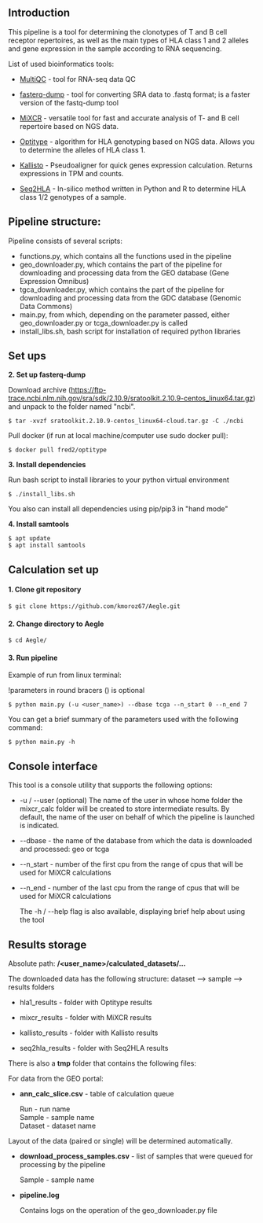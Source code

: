 

## Introduction
This pipeline is a tool for determining the clonotypes of T and B cell receptor repertoires,
as well as the main types of HLA class 1 and 2 alleles and gene expression in the sample according to RNA sequencing.

List of used bioinformatics tools:

- [MultiQC](https://github.com/ewels/MultiQC) - tool for RNA-seq data QC

- [fasterq-dump](https://github.com/ncbi/sra-tools/wiki/HowTo:-fasterq-dump) - tool for converting SRA data to .fastq format;
is a faster version of the fastq-dump tool

- [MiXCR](https://github.com/milaboratory/mixcr) - versatile tool for fast and accurate analysis of T- and B cell repertoire based on NGS data.

- [Optitype](https://github.com/FRED-2/OptiType) - algorithm for HLA genotyping based on NGS data. Allows you to determine the alleles of HLA class 1.

- [Kallisto](https://chmi-sops.github.io/mydoc_kallisto.html) - Pseudoaligner for quick genes expression calculation. Returns expressions in TPM and counts.

- [Seq2HLA](https://github.com/TRON-Bioinformatics/seq2HLA) - In-silico method written in Python and R to determine HLA class 1/2 genotypes of a sample.

## Pipeline structure:  
Pipeline consists of several scripts:

- functions.py, which contains all the functions used in the pipeline
- geo_downloader.py, which contains the part of the pipeline for downloading and processing data from the GEO database (Gene Expression Omnibus)
- tgca_downloader.py, which contains the part of the pipeline for downloading and processing data from the GDC database (Genomic Data Commons)
- main.py, from which, depending on the parameter passed, either geo_downloader.py or tcga_downloader.py is called
- install_libs.sh, bash script for installation of required python libraries

## Set ups

**2. Set up fasterq-dump**  

Download archive (https://ftp-trace.ncbi.nlm.nih.gov/sra/sdk/2.10.9/sratoolkit.2.10.9-centos_linux64.tar.gz) and unpack to the folder named "ncbi".  
	
	$ tar -xvzf sratoolkit.2.10.9-centos_linux64-cloud.tar.gz -C ./ncbi
	
Pull docker (if run at local machine/computer use sudo docker pull):

   	$ docker pull fred2/optitype
	
**3. Install dependencies**	

Run bash script to install libraries to your python virtual environment

	$ ./install_libs.sh
	
You also can install all dependencies using pip/pip3 in "hand mode"

**4. Install samtools**

	$ apt update
	$ apt install samtools

## Calculation set up
#### 1. Clone git repository

    $ git clone https://github.com/kmoroz67/Aegle.git

#### 2. Change directory to Aegle

    $ cd Aegle/

#### 3. Run pipeline  

Example of run from linux terminal:

!parameters in round bracers () is optional

    $ python main.py (-u <user_name>) --dbase tcga --n_start 0 --n_end 7

You can get a brief summary of the parameters used with the following command:

    $ python main.py -h

## Console interface
This tool is a console utility that supports the following options:

- -u / --user (optional) The name of the user in whose home folder the mixcr_calc folder will be created to store intermediate results.
By default, the name of the user on behalf of which the pipeline is launched is indicated.
	
- --dbase - the name of the database from which the data is downloaded and processed: geo or tcga
	
- --n_start - number of the first cpu from the range of cpus that will be used for MiXCR calculations

- --n_end - number of the last cpu from the range of cpus that will be used for MiXCR calculations

	The -h / --help flag is also available, displaying brief help about using the tool

## Results storage

Absolute path: **/<user_name>/calculated_datasets/...**

The downloaded data has the following structure:  dataset --> sample --> results folders

- hla1_results - folder with Optitype results 

- mixcr_results - folder with MiXCR results
	
- kallisto_results - folder with Kallisto results
	
- seq2hla_results - folder with Seq2HLA results

There is also a **tmp** folder that contains the following files: 

For data from the GEO portal:

- **ann_calc_slice.csv** - table of calculation queue   

	Run - run name   
	Sample - sample name  
	Dataset - dataset name
	
Layout of the data (paired or single) will be determined automatically.
	
- **download_process_samples.csv** - list of samples that were queued for processing by the pipeline

	Sample - sample name 
	
- **pipeline.log**
	
	Contains logs on the operation of the geo_downloader.py file
